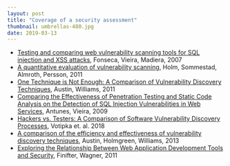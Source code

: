 ```yaml
---
layout: post
title: "Coverage of a security assessment"
thumbnail: umbrellas-480.jpg
date: 2019-03-13
---
```


* [Testing and comparing web vulnerability scanning tools for SQL injection and XSS attacks](http://bdigital.ipg.pt/dspace/bitstream/10314/3533/1/Fonseca-CompSQLXSS.pdf), Fonseca, Vieira, Madiera, 2007
* [A quantitative evaluation of vulnerability scanning](http://www.diva-portal.org/smash/get/diva2:545791/FULLTEXT01.pdf), Holm, Sommestad, Almroth, Persson, 2011
* [One Technique is Not Enough: A Comparison of Vulnerability Discovery Techniques](/papers/2011/one-technique-is-not-enough-a-comparison-of-vulnerability-discovery-techniques-austin-williams.pdf), Austin, Williams, 2011
* [Comparing the Effectiveness of Penetration Testing and Static Code Analysis on the Detection of SQL Injection Vulnerabilities in Web Services](https://www.researchgate.net/profile/Marco_Vieira/publication/224095815_Comparing_the_Effectiveness_of_Penetration_Testing_and_Static_Code_Analysis_on_the_Detection_of_SQL_Injection_Vulnerabilities_in_Web_Services/links/00b7d52c72ec1cd659000000/Comparing-the-Effectiveness-of-Penetration-Testing-and-Static-Code-Analysis-on-the-Detection-of-SQL-Injection-Vulnerabilities-in-Web-Services.pdf), Antunes, Vieira, 2009
* [Hackers vs. Testers: A Comparison of Software Vulnerability Discovery Processes](http://users.umiacs.umd.edu/~dvotipka/papers/VotipkaHackerTesters2018.pdf), Votipka et. al. 2018
* [A comparison of the efficiency and effectiveness of vulnerability discovery techniques](/papers/2013/a-comparison-of-the-efficiency-and-effectiveness-of-vulnerability-discovery-techniques-austin.pdf), Austin, Holmgreen, Williams, 2013
* [Exploring the Relationship Between Web Application
Development Tools and Security](https://www.usenix.org/legacy/event/webapps11/tech/final_files/Finifter.pdf), Finifter, Wagner, 2011